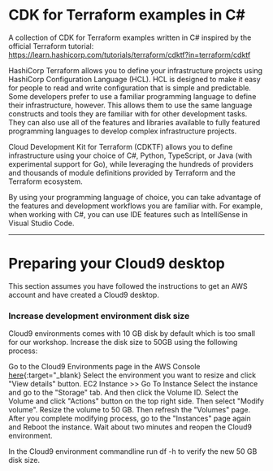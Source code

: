 # CDK for Terraform examples in C#
A collection of CDK for Terraform examples written in C# inspired by the official Terraform tutorial: https://learn.hashicorp.com/tutorials/terraform/cdktf?in=terraform/cdktf

HashiCorp Terraform allows you to define  your infrastructure projects using HashiCorp Configuration Language  (HCL). HCL is designed to make it easy for people to read and write  configuration that is simple and predictable. Some developers prefer to  use a familiar programming language to define their infrastructure,  however. This allows them to use the same language constructs and tools  they are familiar with for other development tasks. They can also use  all of the features and libraries available to fully featured  programming languages to develop complex infrastructure projects.

Cloud Development Kit for Terraform (CDKTF) allows you to define  infrastructure using your choice of C#, Python, TypeScript, or Java  (with experimental support for Go), while leveraging the hundreds of  providers and thousands of module definitions provided by Terraform and  the Terraform ecosystem.

By using your  programming language of choice, you can take advantage of the features  and development workflows you are familiar with. For example, when working with C#, you can use IDE features such as IntelliSense  in Visual Studio Code.

---

# Preparing your Cloud9 desktop

This section assumes you have followed the instructions to get an AWS account and have created a Cloud9 desktop.

### Increase development environment disk size

Cloud9 environments comes with 10 GB disk by default which is too small for our workshop. Increase the disk size to 50GB using the following process:

Go to the Cloud9 Environments page in the AWS Console [here](https://eu-north-1.console.aws.amazon.com/cloud9/home){:target="\_blank} 
Select the environment you want to resize and click "View details" button.
EC2 Instance >> Go To Instance
Select the instance and go to the "Storage" tab. And then click the Volume ID.
Select the Volume and click "Actions" button on the top right side. Then select "Modify volume".
Resize the volume to 50 GB. Then refresh the "Volumes" page.
After you complete modifying process, go to the "Instances" page again and Reboot the instance.
Wait about two minutes and reopen the Cloud9 environment.


In the Cloud9 environment commandline run df -h to verify the new 50 GB disk size.
